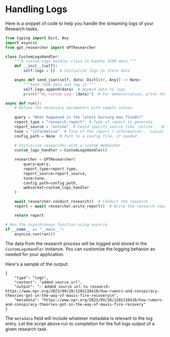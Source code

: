 # Handling Logs

Here is a snippet of code to help you handle the streaming logs of your Research tasks.

```python
from typing import Dict, Any
import asyncio
from gpt_researcher import GPTResearcher

class CustomLogsHandler:
    """A custom Logs handler class to handle JSON data."""
    def __init__(self):
        self.logs = []  # Initialize logs to store data

    async def send_json(self, data: Dict[str, Any]) -> None:
        """Send JSON data and log it."""
        self.logs.append(data)  # Append data to logs
        print(f"My custom Log: {data}")  # For demonstration, print the log

async def run():
    # Define the necessary parameters with sample values
    
    query = "What happened in the latest burning man floods?"
    report_type = "research_report"  # Type of report to generate
    report_source = "online"  # Could specify source like 'online', 'books', etc.
    tone = "informative"  # Tone of the report ('informative', 'casual', etc.)
    config_path = None  # Path to a config file, if needed
    
    # Initialize researcher with a custom WebSocket
    custom_logs_handler = CustomLogsHandler()

    researcher = GPTResearcher(
        query=query,
        report_type=report_type,
        report_source=report_source,
        tone=tone,
        config_path=config_path,
        websocket=custom_logs_handler
    )

    await researcher.conduct_research()  # Conduct the research
    report = await researcher.write_report()  # Write the research report

    return report

# Run the asynchronous function using asyncio
if __name__ == "__main__":
    asyncio.run(run())
```

The data from the research process will be logged and stored in the `CustomLogsHandler` instance. You can customize the logging behavior as needed for your application.

Here's a sample of the output:

```
{
    "type": "logs",
    "content": "added_source_url",
    "output": "✅ Added source url to research: https://www.npr.org/2023/09/28/1202110410/how-rumors-and-conspiracy-theories-got-in-the-way-of-mauis-fire-recovery\n",
    "metadata": "https://www.npr.org/2023/09/28/1202110410/how-rumors-and-conspiracy-theories-got-in-the-way-of-mauis-fire-recovery"
}
```

The `metadata` field will include whatever metadata is relevant to the log entry. Let the script above run to completion for the full logs output of a given research task.